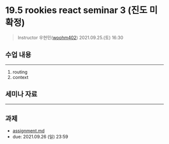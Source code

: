 19.5 rookies react seminar 3 (진도 미확정)
================================

> Instructor 우현민([woohm402](https://github.com/woohm402))
> 2021.09.25.(토) 16:30

## 수업 내용

------------------
1. routing
1. context

## 세미나 자료

------------------

## 과제
- [assignment.md](assignment.md)
- due: 2021.09.26 (일) 23:59
